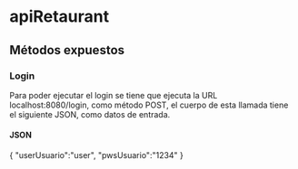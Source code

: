 # apiRetaurant
## Métodos expuestos

### Login
Para poder ejecutar el login se tiene que ejecuta la URL localhost:8080/login, como método POST, el cuerpo de esta llamada tiene el siguiente JSON, como datos de entrada.

#### JSON
{
	"userUsuario":"user",
	"pwsUsuario":"1234"
}

